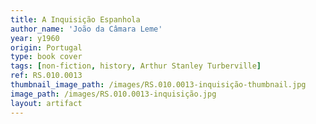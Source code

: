 ```yaml
---
title: A Inquisição Espanhola
author_name: 'João da Câmara Leme'
year: y1960
origin: Portugal
type: book cover
tags: [non-fiction, history, Arthur Stanley Turberville]
ref: RS.010.0013
thumbnail_image_path: /images/RS.010.0013-inquisição-thumbnail.jpg
image_path: /images/RS.010.0013-inquisição.jpg
layout: artifact
---
```


